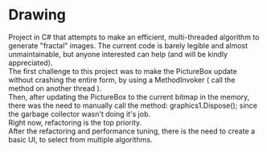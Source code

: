 # Drawing
Project in C# that attempts to make an efficient, multi-threaded algorithm to generate "fractal" images. The current code is barely legible and almost unmaintainable, but anyone interested can help (and will be kindly appreciated).
<br/>The first challenge to this project was to make the PictureBox update without crashing the entire form, by using a MethodInvoker ( call the method on another thread ).
<br/>Then, after updating the PictureBox to the current bitmap in the memory, there was the need to manually call the method: graphics1.Dispose(); since the garbage collector wasn't doing it's job.
<br/>Right now, refactoring is the top priority.
<br/> After the refactoring and performance tuning, there is the need to create a basic UI, to select from multiple algorithms. 
